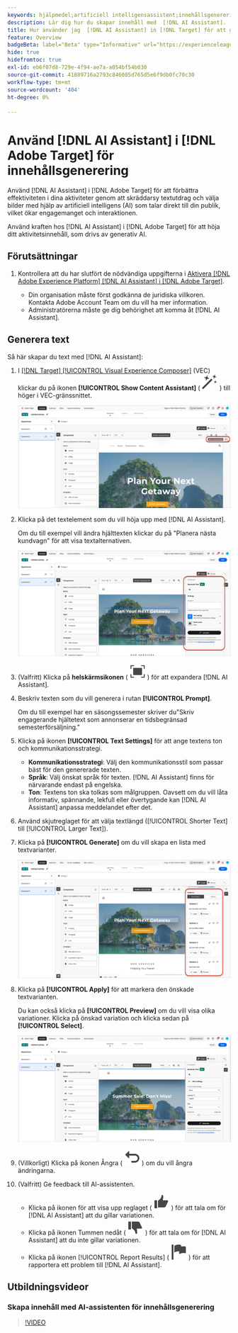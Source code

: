 ```yaml
---
keywords: hjälpmedel;artificiell intelligensassistent;innehållsgenerering;innehållsaccelerator;innehållsgenerering;generera innehåll
description: Lär dig hur du skapar innehåll med  [!DNL AI Assistant].
title: Hur använder jag  [!DNL AI Assistant] in [!DNL Target] för att generera innehåll?
feature: Overview
badgeBeta: label="Beta" type="Informative" url="https://experienceleague.adobe.com/docs/target/using/introduction/intro.html#beta newtab=true" tooltip="Vad är Beta-funktioner i  [!DNL Adobe Target]?"
hide: true
hidefromtoc: true
exl-id: eb6f07d8-729e-4f94-ae7a-a054bf54b030
source-git-commit: 41889716a2793c846085d765d5e6f9db0fc70c30
workflow-type: tm+mt
source-wordcount: '404'
ht-degree: 0%

---
```


# Använd [!DNL AI Assistant] i [!DNL Adobe Target] för innehållsgenerering

Använd [!DNL AI Assistant] i [!DNL Adobe Target] för att förbättra effektiviteten i dina aktiviteter genom att skräddarsy textutdrag och välja bilder med hjälp av artificiell intelligens (AI) som talar direkt till din publik, vilket ökar engagemanget och interaktionen.

Använd kraften hos [!DNL AI Assistant] i [!DNL Adobe Target] för att höja ditt aktivitetsinnehåll, som drivs av generativ AI.

## Förutsättningar

1. Kontrollera att du har slutfört de nödvändiga uppgifterna i [Aktivera [!DNL Adobe Experience Platform] [!DNL AI Assistant] i [!DNL Adobe Target]](/help/main/c-intro/enabling-ai-assistant.md).

   * Din organisation måste först godkänna de juridiska villkoren. Kontakta Adobe Account Team om du vill ha mer information.
   * Administratörerna måste ge dig behörighet att komma åt [!DNL AI Assistant].

## Generera text

Så här skapar du text med [!DNL AI Assistant]:

1. I [[!DNL Target] [!UICONTROL Visual Experience Composer]](/help/main/c-experiences/c-visual-experience-composer/viztarget-options.md) (VEC) klickar du på ikonen **[!UICONTROL Show Content Assistant]** ( ![Visa innehållsassistenten](/help/main/assets/icons/MagicWand.svg) ) till höger i VEC-gränssnittet.

   ![Visa ikonen Innehållsassistenten](/help/main/c-intro/assets/ai-assistant-conntet-generation-icon.png)

1. Klicka på det textelement som du vill höja upp med [!DNL AI Assistant].

   Om du till exempel vill ändra hjälttexten klickar du på &quot;Planera nästa kundvagn&quot; för att visa textalternativen.

   ![Textinställningsfönstret](/help/main/c-intro/assets/ai-text-settings.png)

1. (Valfritt) Klicka på **helskärmsikonen** ( ![helskärmsikonen](/help/main/assets/icons/FullScreen.svg) ) för att expandera [!DNL AI Assistant].

1. Beskriv texten som du vill generera i rutan **[!UICONTROL Prompt]**.

   Om du till exempel har en säsongssemester skriver du&quot;Skriv engagerande hjältetext som annonserar en tidsbegränsad semesterförsäljning.&quot;

1. Klicka på ikonen **[!UICONTROL Text Settings]** för att ange textens ton och kommunikationsstrategi.

   * **Kommunikationsstrategi**: Välj den kommunikationsstil som passar bäst för den genererade texten.
   * **Språk**: Välj önskat språk för texten. [!DNL AI Assistant] finns för närvarande endast på engelska.
   * **Ton**: Textens ton ska tolkas som målgruppen. Oavsett om du vill låta informativ, spännande, lekfull eller övertygande kan [!DNL AI Assistant] anpassa meddelandet efter det.

1. Använd skjutreglaget för att välja textlängd ([!UICONTROL Shorter Text] till [!UICONTROL Larger Text]).

1. Klicka på **[!UICONTROL Generate]** om du vill skapa en lista med textvarianter.

   ![Textvarianter för AI-assistenten](/help/main/c-intro/assets/ai-variations-text.png)

1. Klicka på **[!UICONTROL Apply]** för att markera den önskade textvarianten.

   Du kan också klicka på **[!UICONTROL Preview]** om du vill visa olika variationer. Klicka på önskad variation och klicka sedan på **[!UICONTROL Select]**.

   ![AI-assistenten med genererad text](/help/main/c-intro/assets/ai-text-done.png)

1. (Villkorligt) Klicka på ikonen Ångra ( ![Ångra-ikonen](/help/main/assets/icons/Undo.svg) ) om du vill ångra ändringarna.

1. (Valfritt) Ge feedback till AI-assistenten.

   * Klicka på ikonen för att visa upp reglaget ( ![Retuschera uppåt ](/help/main/assets/icons/ThumbUp.svg) ) för att tala om för [!DNL AI Assistant] att du gillar variationen.
   * Klicka på ikonen Tummen nedåt ( ![Tummen nedåt ](/help/main/assets/icons/ThumbDown.svg) ) för att tala om för [!DNL AI Assistant] att du inte gillar variationen.
   * Klicka på ikonen [!UICONTROL Report Results] ( ![Rapportera resultat ](/help/main/assets/icons/Flag.svg) ) för att rapportera ett problem till [!DNL AI Assistant].

## Utbildningsvideor

### Skapa innehåll med AI-assistenten för innehållsgenerering

>[!VIDEO](https://video.tv.adobe.com/v/3434635/?learn=on">https://video.tv.adobe.com/v/3434635/?learn=on)

